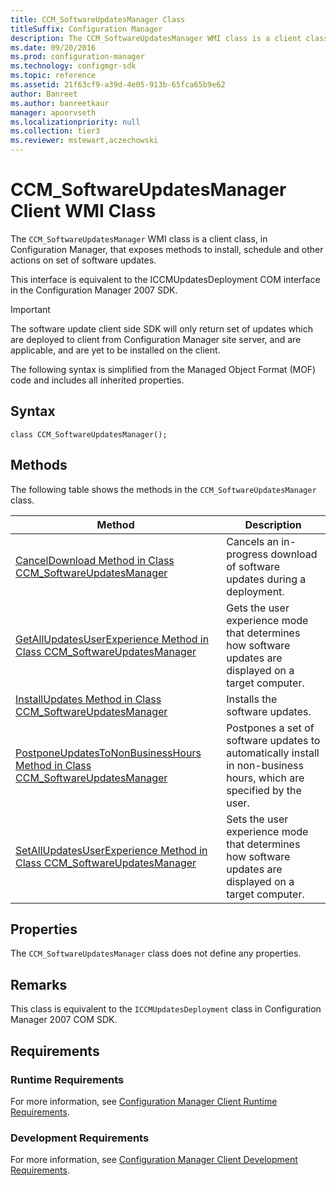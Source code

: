 ```yaml
---
title: CCM_SoftwareUpdatesManager Class
titleSuffix: Configuration Manager
description: The CCM_SoftwareUpdatesManager WMI class is a client class that exposes methods to install, schedule and other actions on set of software updates.
ms.date: 09/20/2016
ms.prod: configuration-manager
ms.technology: configmgr-sdk
ms.topic: reference
ms.assetid: 21f63cf9-a39d-4e05-913b-65fca65b9e62
author: Banreet
ms.author: banreetkaur
manager: apoorvseth
ms.localizationpriority: null
ms.collection: tier3
ms.reviewer: mstewart,aczechowski
---
```

# CCM_SoftwareUpdatesManager Client WMI Class
The `CCM_SoftwareUpdatesManager` WMI class is a client class, in Configuration Manager, that exposes methods to install, schedule and other actions on set of software updates.  

 This interface is equivalent to the ICCMUpdatesDeployment COM interface in the Configuration Manager 2007 SDK.  

> [!IMPORTANT]
>  The software update client side SDK will only return set of updates which are deployed to client from Configuration Manager site server, and are applicable, and are yet to be installed on the client.  

 The following syntax is simplified from the Managed Object Format (MOF) code and includes all inherited properties.  

## Syntax  

```  
class CCM_SoftwareUpdatesManager();  
```  

## Methods  
 The following table shows the methods in the `CCM_SoftwareUpdatesManager` class.  

|Method|Description|  
|-|-|   
|[CancelDownload Method in Class CCM_SoftwareUpdatesManager](../../../../../develop/reference/core/clients/sdk/canceldownload-method-in-class-ccm_softwareupdatesmanager.md)|Cancels an in-progress download of software updates during a deployment.|  
|[GetAllUpdatesUserExperience Method in Class CCM_SoftwareUpdatesManager](../../../../../develop/reference/core/clients/sdk/getallupdatesuserexperience-method-in-class-ccm_softwareupdatesmanager.md)|Gets the user experience mode that determines how software updates are displayed on a target computer.|  
|[InstallUpdates Method in Class CCM_SoftwareUpdatesManager](../../../../../develop/reference/core/clients/sdk/installupdates-method-in-class-ccm_softwareupdatesmanager.md)|Installs the software updates.|  
|[PostponeUpdatesToNonBusinessHours Method in Class CCM_SoftwareUpdatesManager](../../../../../develop/reference/core/clients/sdk/postponeupdatestononbusinesshours-method-in-class-ccm_softwareupdatesmanager.md)|Postpones a set of software updates to automatically install in non-business hours, which are specified by the user.|  
|[SetAllUpdatesUserExperience Method in Class CCM_SoftwareUpdatesManager](../../../../../develop/reference/core/clients/sdk/setallupdatesuserexperience-method-in-class-ccm_softwareupdatesmanager.md)|Sets the user experience mode that determines how software updates are displayed on a target computer.|  

## Properties  
 The `CCM_SoftwareUpdatesManager` class does not define any properties.  

## Remarks  
 This class is equivalent to the `ICCMUpdatesDeployment` class in Configuration Manager 2007 COM SDK.  

## Requirements  

### Runtime Requirements  
 For more information, see [Configuration Manager Client Runtime Requirements](../../../../../develop/core/reqs/client-runtime-requirements.md).  

### Development Requirements  
 For more information, see [Configuration Manager Client Development Requirements](../../../../../develop/core/reqs/client-development-requirements.md).  
